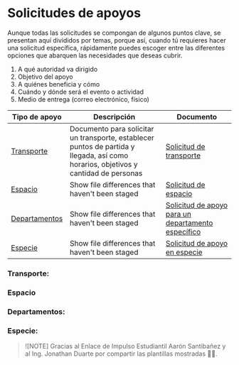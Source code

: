 # Solicitudes de apoyos
Aunque todas las solicitudes se compongan de algunos puntos clave, se presentan aquí divididos por temas, porque así, cuando tú requieres hacer una solicitud específica, rápidamente puedes escoger entre las diferentes opciones que abarquen las necesidades que deseas cubrir.

1. A qué autoridad va dirigido
2. Objetivo del apoyo
3. A quiénes beneficia y cómo
4. Cuándo y dónde será el evento o actividad
5. Medio de entrega (correo electrónico, físico)

| Tipo de apoyo | Descripción | Documento |
| --- | --- | --- |
| <a href="#transporte">Transporte</a>| Documento para solicitar un transporte, establecer puntos de partida y llegada, así como horarios, objetivos y cantidad de personas | [Solicitud de transporte](https://ugtomx-my.sharepoint.com/:w:/g/personal/j_aguilerahuerta_ugto_mx/Ee0GoG6bGsdDmFoE6SZPidcBzwxP-M2sb7OvQhCnGH2k-A?e=0gMPU6) |
| <a href="#espacio">Espacio</a> | Show file differences that haven't been staged | [Solicitud de espacio](https://ugtomx-my.sharepoint.com/:w:/g/personal/j_aguilerahuerta_ugto_mx/ERgWzto-fN5DubIhS6L5s5wBhJybCBuARih4FrHpzVNE6w?e=Ec2c6o) |
| <a href="#departamentos">Departamentos</a>| Show file differences that haven't been staged | [Solicitud de apoyo para un departamento específico](https://ugtomx-my.sharepoint.com/:w:/g/personal/j_aguilerahuerta_ugto_mx/EQDLCeLJIqxCs884DCcJAjIBdkCRAKJMN9V0ezwqAgDxdA?e=Yt9mnD) |
| <a href="#especie">Especie</a> | Show file differences that haven't been staged | [Solicitud de apoyo en especie](https://ugtomx-my.sharepoint.com/:w:/g/personal/j_aguilerahuerta_ugto_mx/Ea4Yx197UddIqWdJmzz8s8QBvOGSf8BiQ0GJv9qaOvZs0Q?e=Wg44HX) | 

### Transporte:

### Espacio

### Departamentos:

### Especie:

>![NOTE]
> Gracias al Enlace de Impulso Estudiantil Aarón Santibañez y al Ing. Jonathan Duarte por compartir las plantillas mostradas 🐝💛.



